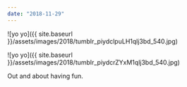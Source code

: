 ```yaml
---
date: "2018-11-29"
---
```


![yo yo]({{ site.baseurl }}/assets/images/2018/tumblr_piydclpuLH1qlj3bd_540.jpg)

![yo yo]({{ site.baseurl }}/assets/images/2018/tumblr_piydcrZYxM1qlj3bd_540.jpg)

Out and about having fun.
